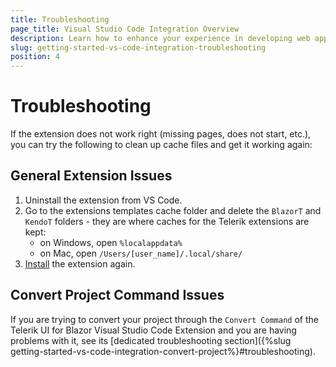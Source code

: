 ```yaml
---
title: Тroubleshooting
page_title: Visual Studio Code Integration Overview
description: Learn how to enhance your experience in developing web applications with Progress Telerik UI for Blazor.
slug: getting-started-vs-code-integration-troubleshooting
position: 4
---
```


# Troubleshooting

If the extension does not work right (missing pages, does not start, etc.), you can try the following to clean up cache files and get it working again:

## General Extension Issues

1. Uninstall the extension from VS Code.
2. Go to the extensions templates cache folder and delete the `BlazorT` and `KendoT` folders - they are where caches for the Telerik extensions are kept:
    * on Windows, open `%localappdata%` 
    * on Mac, open `/Users/[user_name]/.local/share/`
3. [Install](https://marketplace.visualstudio.com/items?itemName=TelerikInc.blazortemplatewizard) the extension again.

## Convert Project Command Issues

If you are trying to convert your project through the `Convert Command` of the Telerik UI for Blazor Visual Studio Code Extension and you are having problems with it, see its [dedicated troubleshooting section]({%slug getting-started-vs-code-integration-convert-project%}#troubleshooting).